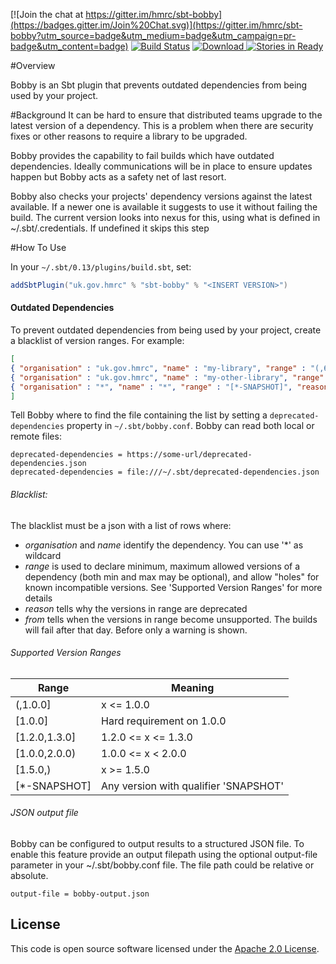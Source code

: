 [![Join the chat at https://gitter.im/hmrc/sbt-bobby](https://badges.gitter.im/Join%20Chat.svg)](https://gitter.im/hmrc/sbt-bobby?utm_source=badge&utm_medium=badge&utm_campaign=pr-badge&utm_content=badge) [![Build Status](https://travis-ci.org/hmrc/sbt-bobby.svg)](https://travis-ci.org/hmrc/sbt-bobby) [ ![Download](https://api.bintray.com/packages/hmrc/sbt-plugin-releases/sbt-bobby/images/download.svg) ](https://bintray.com/hmrc/sbt-plugin-releases/sbt-bobby/_latestVersion) [![Stories in Ready](https://badge.waffle.io/hmrc/sbt-bobby.png?label=ready&title=Ready)](https://waffle.io/hmrc/sbt-bobby)

#Overview

Bobby is an Sbt plugin that prevents outdated dependencies from being used by your project.

#Background
It can be hard to ensure that distributed teams upgrade to the latest version of a dependency. 
This is a problem when there are security fixes or other reasons to require a library to be upgraded. 

Bobby provides the capability to fail builds which have outdated dependencies. 
Ideally communications will be in place to ensure updates happen but Bobby acts as a safety net of last resort.

Bobby also checks your projects' dependency versions against the latest available.
If a newer one is available it suggests to use it without failing the build.
The current version looks into nexus for this, using what is defined in ~/.sbt/.credentials. 
If undefined it skips this step

#How To Use

In your `~/.sbt/0.13/plugins/build.sbt`, set:
```scala
addSbtPlugin("uk.gov.hmrc" % "sbt-bobby" % "<INSERT VERSION>")
```

#### Outdated Dependencies

To prevent outdated dependencies from being used by your project, create a blacklist of version ranges. 
For example:

```json
[
{ "organisation" : "uk.gov.hmrc", "name" : "my-library", "range" : "(,6.0.0)", "reason" : "Versions older than 6.0.0 have a security vulnerability", "from" : "2015-03-15" },
{ "organisation" : "uk.gov.hmrc", "name" : "my-other-library", "range" : "[1.2.0]", "reason" : "1.2.0 has a bug", "from" : "2015-03-15" }
{ "organisation" : "*", "name" : "*", "range" : "[*-SNAPSHOT]", "reason" : "You shouldn't be deploying a snapshot to production should you?", "from" : "2000-01-01" }
]
```

Tell Bobby where to find the file containing the list by setting a `deprecated-dependencies` property in `~/.sbt/bobby.conf`. Bobby can read both local or remote files:

```properties
deprecated-dependencies = https://some-url/deprecated-dependencies.json
deprecated-dependencies = file:///~/.sbt/deprecated-dependencies.json
```


###### Blacklist:
The blacklist must be a json with a list of rows where:
* _organisation_ and _name_ identify the dependency. You can use '*' as wildcard
* _range_ is used to declare minimum, maximum allowed versions of a dependency (both min and max may be optional), and allow "holes" for known incompatible versions. See 'Supported Version Ranges' for more details
* _reason_ tells why the versions in range are deprecated
* _from_ tells when the versions in range become unsupported. The builds will fail after that day. Before only a warning is shown.


###### Supported Version Ranges
| Range          | Meaning                               |
|----------------|---------------------------------------|
| (,1.0.0]       | x <= 1.0.0                            |
| [1.0.0]        | Hard requirement on 1.0.0             |
| [1.2.0,1.3.0]  | 1.2.0 <= x <= 1.3.0                   |
| [1.0.0,2.0.0)  | 1.0.0 <= x < 2.0.0                    |
| [1.5.0,)       | x >= 1.5.0                            |
| [*-SNAPSHOT]   | Any version with qualifier 'SNAPSHOT' |


###### JSON output file
Bobby can be configured to output results to a structured JSON file. To enable this feature provide an output filepath using the 
optional output-file parameter in your ~/.sbt/bobby.conf file. The file path could be relative or absolute.

```properties
output-file = bobby-output.json
```

## License ##
 
This code is open source software licensed under the [Apache 2.0 License]("http://www.apache.org/licenses/LICENSE-2.0.html").

